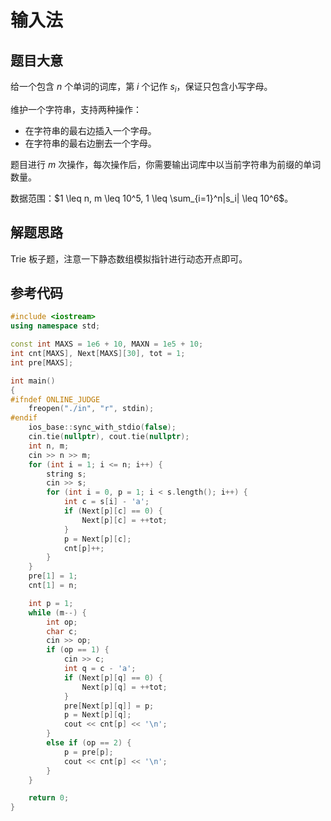 # 输入法

## 题目大意

给一个包含 $n$ 个单词的词库，第 $i$ 个记作 $s_i$，保证只包含小写字母。

维护一个字符串，支持两种操作：

- 在字符串的最右边插入一个字母。
- 在字符串的最右边删去一个字母。

题目进行 $m$ 次操作，每次操作后，你需要输出词库中以当前字符串为前缀的单词数量。

数据范围：$1 \leq n, m \leq 10^5, 1 \leq \sum_{i=1}^n|s_i| \leq 10^6$。

## 解题思路

Trie 板子题，注意一下静态数组模拟指针进行动态开点即可。

## 参考代码

```cpp
#include <iostream>
using namespace std;

const int MAXS = 1e6 + 10, MAXN = 1e5 + 10;
int cnt[MAXS], Next[MAXS][30], tot = 1;
int pre[MAXS];

int main()
{
#ifndef ONLINE_JUDGE
    freopen("./in", "r", stdin);
#endif
    ios_base::sync_with_stdio(false);
    cin.tie(nullptr), cout.tie(nullptr);
    int n, m;
    cin >> n >> m;
    for (int i = 1; i <= n; i++) {
        string s;
        cin >> s;
        for (int i = 0, p = 1; i < s.length(); i++) {
            int c = s[i] - 'a';
            if (Next[p][c] == 0) {
                Next[p][c] = ++tot;
            }
            p = Next[p][c];
            cnt[p]++;
        }
    }
    pre[1] = 1;
    cnt[1] = n;

    int p = 1;
    while (m--) {
        int op;
        char c;
        cin >> op;
        if (op == 1) {
            cin >> c;
            int q = c - 'a';
            if (Next[p][q] == 0) {
                Next[p][q] = ++tot;
            }
            pre[Next[p][q]] = p;
            p = Next[p][q];
            cout << cnt[p] << '\n';
        }
        else if (op == 2) {
            p = pre[p];
            cout << cnt[p] << '\n';
        }
    }

    return 0;
}
```
